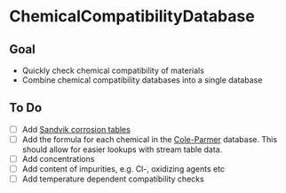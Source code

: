 # ChemicalCompatibilityDatabase

## Goal

- Quickly check chemical compatibility of materials
- Combine chemical compatibility databases into a single database

## To Do

- [ ] Add [Sandvik corrosion tables](https://www.materials.sandvik/en/materials-center/corrosion-tables/ "Sandvik corrosion tables")
- [ ] Add the formula for each chemical in the [Cole-Parmer](https://www.coleparmer.com/Chemical-Resistance "Cole-Parmer") database. This should allow for easier lookups with stream table data.
- [ ] Add concentrations
- [ ] Add content of impurities, e.g. Cl-, oxidizing agents etc
- [ ] Add temperature dependent compatibility checks
